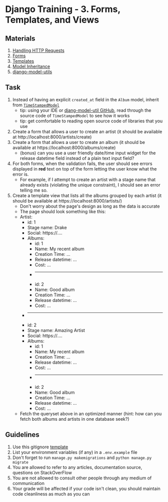 # Django Training - 3. Forms, Templates, and Views

## Materials
1. [Handling HTTP Requests](https://docs.djangoproject.com/en/4.0/topics/http/)
2. [Forms](https://docs.djangoproject.com/en/4.0/topics/forms/)
3. [Templates](https://docs.djangoproject.com/en/4.0/topics/templates/)
4. [Model Inheritance](https://docs.djangoproject.com/en/4.0/topics/db/models/#model-inheritance-1)
5. [django-model-utils](https://django-model-utils.readthedocs.io/en/latest/index.html)

## Task
1. Instead of having an explicit `created_at` field in the `Album` model, inherit from [`TimeStampedModel`](https://django-model-utils.readthedocs.io/en/latest/models.html#timestampedmodel)
    * tip: using your IDE or [djang-model-util GitHub](https://github.com/jazzband/django-model-utils/blob/master/model_utils/models.py), read through the source code of `TimeStampedModel` to see how it works
    * tip: get comfortable to reading open source code of libraries that you use
2. Create a form that allows a user to create an artist (it should be available at http://localhost:8000/artists/create)
3. Create a form that allows a user to create an album (it should be available at https://localhost:8000/albums/create)
    * (bonus) can you use a user friendly date/time input widget for the release datetime field instead of a plain text input field?
4. For both forms, when the validation fails, the user should see errors displayed in **red** text on top of the form letting the user know what the error is.
    * For example, if I attempt to create an artist with a stage name that already exists (violating the unique constraint), I should see an error telling me so.
5. Create a template view that lists all the albums grouped by each artist (it should be available at https://localhost:8000/artists/)
    * Don't worry about the page's design as long as the data is accurate
    * The page should look something like this:
    * Artist:  
        * id: 1
        * Stage name: Drake
        * Social: https://....
        * Albums:
            * id: 1
            * Name: My recent album
            * Creation Time: ...
            * Release datetime: ...
            * Cost: ...
            * ---
            * id: 2
            * Name: Good album
            * Creation Time: ...
            * Release datetime: ...
            * Cost: ...
        * ---
        * id: 2
        * Stage name: Amazing Artist
        * Social: https://....
        * Albums:
            * id: 1
            * Name: My recent album
            * Creation Time: ...
            * Release datetime: ...
            * Cost: ...
            * ---
            * id: 2
            * Name: Good album
            * Creation Time: ...
            * Release datetime: ...
            * Cost: ...
    * Fetch the queryset above in an optimized manner (hint: how can you fetch both albums and artists in one database seek?)

## Guidelines
1. Use this gitignore [template](https://raw.githubusercontent.com/github/gitignore/master/Python.gitignore)
2. List your environment variables (if any) in a `.env.example` file
3. Don't forget to run `manage.py makemigrations` and `python manage.py migrate`
4. You are allowed to refer to any articles, documentation source, questions on StackOverFlow
5. You are not allowed to consult other people through any medium of communication
6. Your grade will be affected if your code isn't clean, you should maintain code cleanliness as much as you can   